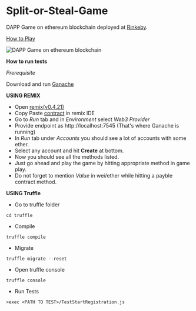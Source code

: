 # Split-or-Steal-Game

DAPP Game on ethereum blockchain deployed at [Rinkeby](https://rinkeby.etherscan.io/address/0x9b5f424c2705ebaf35bd730011b7caefcc7776f5#code).

[How to Play](http://showmeyourcode.github.io/Split-or-Steal-Game/#about)

![DAPP Game on ethereum blockchain](https://imgur.com/Nd8nmnV.jpg)

**How to run tests**

_Prerequisite_

Download and run [Ganache](http://truffleframework.com/ganache/)

**USING REMIX**

* Open [remix(v0.4.21)](http://remix.ethereum.org/#optimize=false&version=soljson-v0.4.21+commit.dfe3193c.js)
* Copy Paste [contract](https://github.fkinternal.com/raw/Flipkart/Split-or-Steal-Game/master/truffle/contracts/SplitStealContract.sol?token=AAAIJnbD-c_quCN6andhH_HoMyXFXoYUks5a30O3wA%3D%3D) in remix IDE
* Go to _Run_ tab and in _Environment_ select _Web3 Provider_
* Provide endpoint as http://localhost:7545 (That's where Ganache is running)
* In _Run_ tab under _Accounts_ you should see a lot of accounts with some ether.
* Select any account and hit **Create** at bottom.
* Now you should see all the methods listed.
* Just go ahead and play the game by hitting appropriate method in game play.
* Do not forget to mention _Value_ in wei/ether while hitting a payble contract method.

**USING Truffle**

* Go to truffle folder

```shell
cd truffle
```

* Compile

```shell
truffle compile
```

* Migrate

```shell
truffle migrate --reset
```

* Open truffle console

```shell
truffle console
```

* Run Tests

```shell
>exec <PATH TO TEST>/TestStartRegistration.js
```
